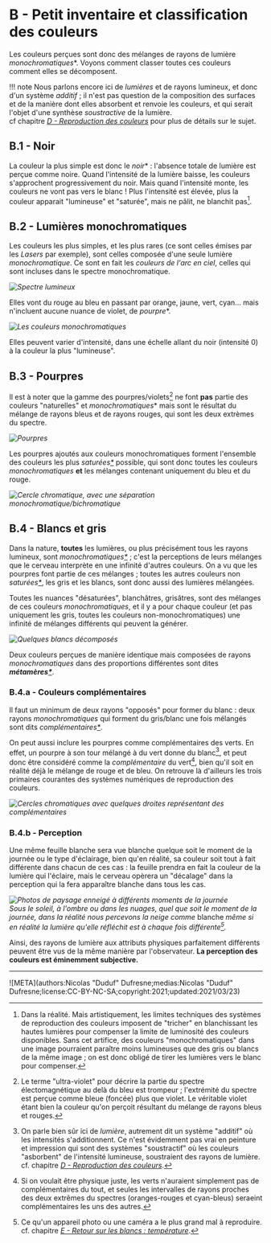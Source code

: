 # B - Petit inventaire et classification des couleurs

Les couleurs perçues sont donc des mélanges de rayons de lumière *monochromatiques*\*. Voyons comment classer toutes ces couleurs comment elles se décomposent.

!!! note
    Nous parlons encore ici de *lumières* et de rayons lumineux, et donc d'un système *additif* ; il n'est pas question de la composition des surfaces et de la manière dont elles absorbent et renvoie les couleurs, et qui serait l'objet d'une synthèse *soustractive* de la lumière.  
    cf chapitre [*D - Reproduction des couleurs*](D-reproduction.md) pour plus de détails sur le sujet.

## B.1 - Noir

La couleur la plus simple est donc le *noir*\* : l'absence totale de lumière est perçue comme noire. Quand l'intensité de la lumière baisse, les couleurs s'approchent progressivement du noir. Mais quand l'intensité monte, les couleurs ne vont pas vers le blanc ! Plus l'intensité est élevée, plus la couleur apparait "lumineuse" et "saturée", mais ne pâlit, ne blanchit pas[^1].

## B.2 - Lumières monochromatiques

Les couleurs les plus simples, et les plus rares (ce sont celles émises par les *Lasers* par exemple), sont celles composée d'une seule lumière *monochromatique*. Ce sont en fait les *couleurs de l'arc en ciel*, celles qui sont incluses dans le spectre monochromatique.

*![Spectre lumineux](img/electromagnetic-spectrum.svg)*

Elles vont du rouge au bleu en passant par orange, jaune, vert, cyan... mais n'incluent aucune nuance de violet, de *pourpre*\*.

*![Les couleurs monochromatiques](img/monochromatic.svg)*

Elles peuvent varier d'intensité, dans une échelle allant du noir (intensité 0) à la couleur la plus "lumineuse".

## B.3 - Pourpres

Il est à noter que la gamme des pourpres/violets[^2] ne font **pas** partie des couleurs "naturelles" et *monochromatiques*\* mais sont le résultat du mélange de rayons bleus et de rayons rouges, qui sont les deux extrèmes du spectre.

*![Pourpres](img/purple.svg)*

Les pourpres ajoutés aux couleurs monochromatiques forment l'ensemble des couleurs les plus *saturées[\*](ZZ-vocabulaire.md)* possible, qui sont donc toutes les couleurs *monochromatiques* **et** les mélanges contenant uniquement du bleu et du rouge.

*![Cercle chromatique, avec une séparation monochromatique/bichromatique](img/chroma-circle.png)*

## B.4 - Blancs et gris

Dans la nature, **toutes** les lumières, ou plus précisément tous les rayons lumineux, sont *monochromatiques[\*](ZZ-vocabulaire.md)* ; c'est la perceptions de leurs mélanges que le cerveau interprète en une infinité d'autres couleurs. On a vu que les pourpres font partie de ces mélanges ; toutes les autres couleurs non *saturées[\*](ZZ-vocabulaire.md)*, les gris et les blancs, sont donc aussi des lumières mélangées.

Toutes les nuances "désaturées", blanchâtres, grisâtres, sont des mélanges de ces couleurs *monochromatiques*, et il y a pour chaque couleur (et pas uniquement les gris, toutes les couleurs non-monochromatiques) une infinité de mélanges différents qui peuvent la générer.

*![Quelques blancs décomposés](img/whites.svg)*

Deux couleurs perçues de manière identique mais composées de rayons *monochromatiques* dans des proportions différentes sont dites ***métamères[\*](ZZ-vocabulaire.md)***.

### B.4.a - Couleurs complémentaires

Il faut un minimum de deux rayons "opposés" pour former du blanc : deux rayons *monochromatiques* qui forment du gris/blanc une fois mélangés sont dits *complémentaires[\*](ZZ-vocabulaire.md)*.

On peut aussi inclure les pourpres comme complémentaires des verts. En effet, un pourpre à son tour mélangé à du vert donne du blanc[^3], et peut donc être considéré comme la *complémentaire* du vert[^4], bien qu'il soit en réalité déjà le mélange de rouge et de bleu. On retrouve là d'ailleurs les trois primaires courantes des systèmes numériques de reproduction des couleurs.

*![Cercles chromatiques avec quelques droites représentant des complémentaires](img/complementary.png)*

### B.4.b - Perception

Une même feuille blanche sera vue blanche quelque soit le moment de la journée ou le type d'éclairage, bien qu'en réalité, sa couleur soit tout à fait différente dans chacun de ces cas : la feuille prendra en fait la couleur de la lumière qui l'éclaire, mais le cerveau opèrera un "décalage" dans la perception qui la fera apparaître blanche dans tous les cas.

*![Photos de paysage enneigé à différents moments de la journée](img/snow.svg)*  
*Sous le soleil, à l'ombre ou dans les nuages, quel que soit le moment de la journée, dans la réalité nous percevons la neige comme* blanche *même si en réalité la lumière qu'elle réfléchit est à chaque fois différente[^5].*

Ainsi, des rayons de lumière aux attributs physiques parfaitement différents peuvent être vus de la même manière par l'observateur. **La perception des couleurs est éminemment subjective.**

----

[^1]:
     Dans la réalité. Mais artistiquement, les limites techniques des systèmes de reproduction des couleurs imposent de "tricher" en blanchissant les hautes lumières pour compenser la limite de luminosité des couleurs disponibles. Sans cet artifice, des couleurs "monochromatiques" dans une image pourraient paraître moins lumineuses que des gris ou blancs de la même image ; on est donc obligé de tirer les lumières vers le blanc pour compenser.
[^2]:
    Le terme "ultra-violet" pour décrire la partie du spectre électomagnétique au delà du bleu est trompeur ; l'extrémité du spectre est perçue comme bleue (foncée) plus que violet. Le véritable violet étant bien la couleur qu'on perçoit résultant du mélange de rayons bleus et rouges.
[^3]:
    On parle bien sûr ici de *lumière*, autrement dit un système "additif" où les intensités s'additionnent. Ce n'est évidemment pas vrai en peinture et impression qui sont des systèmes "soustractif" où les couleurs "asborbent" de l'intensité lumineuse, soustraient des rayons de lumière. cf. chapitre [*D - Reproduction des couleurs*](D-reproduction.md).
[^4]:
    Si on voulait être physique juste, les verts n'auraient simplement pas de complémentaires du tout, et seules les intervalles de rayons proches des deux extrêmes du spectres (oranges-rouges et cyan-bleus) seraeint complémentaires les uns des autres.
[^5]:
    Ce qu'un appareil photo ou une caméra a le plus grand mal à reproduire. cf. chapitre *[E - Retour sur les blancs : température](E-temperature.md)*.

![META](authors:Nicolas "Duduf" Dufresne;medias:Nicolas "Duduf" Dufresne;license:CC-BY-NC-SA;copyright:2021;updated:2021/03/23)